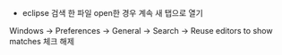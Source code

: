 - eclipse 검색 한 파일 open한 경우 계속 새 탭으로 열기

Windows -> Preferences -> General -> Search -> Reuse editors to show matches 체크 해제
